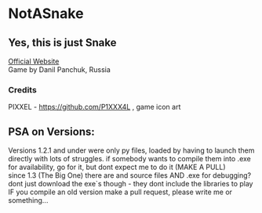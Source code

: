 # NotASnake                                    
## Yes, this is just Snake
[Official Website](https://notasnake.tilda.ws)   
Game by Danil Panchuk, Russia

### Credits
PIXXEL - https://github.com/P1XXX4L , game icon art

##  PSA on Versions:
Versions 1.2.1 and under were only py files, loaded by having to launch them directly with lots of struggles. if somebody wants to compile them into .exe for availability, go for it, but dont expect me to do it (MAKE A PULL)    
since 1.3 (The Big One) there are and source files AND .exe for debugging? dont just download the exe`s though - they dont include the libraries to play  
IF you compile an old version make a pull request, please write me or something...
